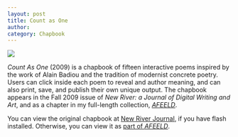 ```yaml
---
layout: post
title: Count as One
author:
category: Chapbook
---
```


![](../../../../assets/images/Count.png)

*Count As One* (2009) is a chapbook of fifteen interactive poems inspired by the work of Alain Badiou and the tradition of modernist concrete poetry. Users can click inside each poem to reveal and author meaning, and can also print, save, and publish their own unique output. The chapbook appears in the Fall 2009 issue of *New River: a Journal of Digital Writing and Art*, and as a chapter in my full-length collection, [*AFEELD*](http://afeeld.com).

You can view the original chapbook at [New River Journal](http://www.cddc.vt.edu/journals/newriver/09Fall/liszkiewicz/count/index.html), if you have flash installed. Otherwise, you can view it as [part of *AFEELD*](http://www.cddc.vt.edu/digitaloriginals/afeeld/countasone/circuits/).
